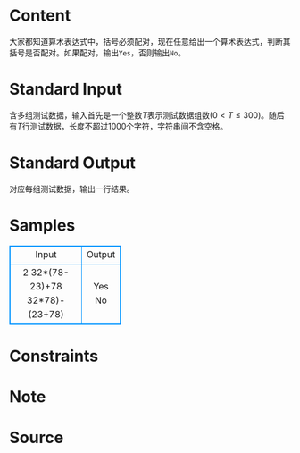 
# Content

大家都知道算术表达式中，括号必须配对，现在任意给出一个算术表达式，判断其括号是否配对。如果配对，输出`Yes`，否则输出`No`。

# Standard Input

含多组测试数据，输入首先是一个整数$T$表示测试数据组数($0<T \leq 300$)。随后有$T$行测试数据，长度不超过$1000$个字符，字符串间不含空格。

# Standard Output

对应每组测试数据，输出一行结果。

# Samples

<style>
        table,table tr th, table tr td { border:1px solid #0094ff; }
        table { width: 200px; min-height: 25px; line-height: 25px; text-align: center; border-collapse: collapse;}   
    </style>
<table>
	<tr>
		<td>Input</td>
		<td>Output</td>
	</tr>
<tr><td>2
32*(78-23)+78
32*78)-(23+78)</td><td>Yes
No</td></tr></table>


# Constraints



# Note



# Source


